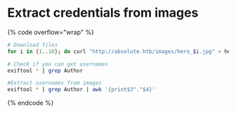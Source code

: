# Extract credentials from images



{% code overflow="wrap" %}
```bash
# Download files
for i in {1..10}; do curl "http://absolute.htb/images/hero_$i.jpg" > hero_$i.jpg; done

# Check if you can get usernames
exiftool * | grep Author

#Extract usernames from images 
exiftool * | grep Author | awk '{print$3"."$4}'
```
{% endcode %}
